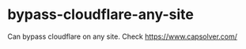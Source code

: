 # bypass-cloudflare-any-site
Can bypass cloudflare on any site. Check https://www.capsolver.com/ 











